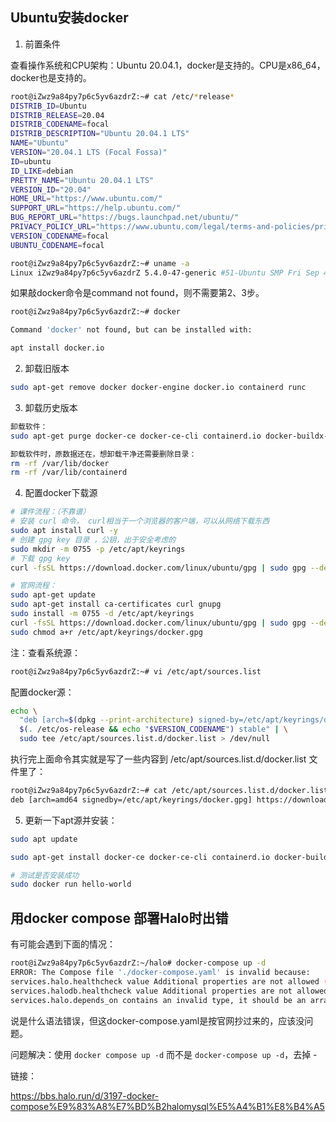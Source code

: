 ## Ubuntu安装docker

1. 前置条件

查看操作系统和CPU架构：Ubuntu 20.04.1，docker是支持的。CPU是x86_64，docker也是支持的。

```bash
root@iZwz9a84py7p6c5yv6azdrZ:~# cat /etc/*release*
DISTRIB_ID=Ubuntu
DISTRIB_RELEASE=20.04
DISTRIB_CODENAME=focal
DISTRIB_DESCRIPTION="Ubuntu 20.04.1 LTS"
NAME="Ubuntu"
VERSION="20.04.1 LTS (Focal Fossa)"
ID=ubuntu
ID_LIKE=debian
PRETTY_NAME="Ubuntu 20.04.1 LTS"
VERSION_ID="20.04"
HOME_URL="https://www.ubuntu.com/"
SUPPORT_URL="https://help.ubuntu.com/"
BUG_REPORT_URL="https://bugs.launchpad.net/ubuntu/"
PRIVACY_POLICY_URL="https://www.ubuntu.com/legal/terms-and-policies/privacy-policy"
VERSION_CODENAME=focal
UBUNTU_CODENAME=focal

root@iZwz9a84py7p6c5yv6azdrZ:~# uname -a
Linux iZwz9a84py7p6c5yv6azdrZ 5.4.0-47-generic #51-Ubuntu SMP Fri Sep 4 19:50:52 UTC 2020 x86_64 x86_64 x86_64 GNU/Linux

```

如果敲docker命令是command not found，则不需要第2、3步。

```bash
root@iZwz9a84py7p6c5yv6azdrZ:~# docker

Command 'docker' not found, but can be installed with:

apt install docker.io
```



2. 卸载旧版本

```bash
sudo apt-get remove docker docker-engine docker.io containerd runc
```

3. 卸载历史版本

```bash
卸载软件：
sudo apt-get purge docker-ce docker-ce-cli containerd.io docker-buildx-plugin docker-compose-plugin docker-ce-rootless-extras -y

卸载软件时，原数据还在，想卸载干净还需要删除目录：
rm -rf /var/lib/docker
rm -rf /var/lib/containerd
```



4. 配置docker下载源

```bash
# 课件流程：（不靠谱）
# 安装 curl 命令， curl相当于一个浏览器的客户端，可以从网络下载东西
sudo apt install curl -y
# 创建 gpg key 目录 ，公钥，出于安全考虑的
sudo mkdir -m 0755 -p /etc/apt/keyrings
# 下载 gpg key
curl -fsSL https://download.docker.com/linux/ubuntu/gpg | sudo gpg --dearmor --yes -o /etc/apt/keyrings/docker.gpg

# 官网流程：
sudo apt-get update
sudo apt-get install ca-certificates curl gnupg
sudo install -m 0755 -d /etc/apt/keyrings
curl -fsSL https://download.docker.com/linux/ubuntu/gpg | sudo gpg --dearmor -o /etc/apt/keyrings/docker.gpg
sudo chmod a+r /etc/apt/keyrings/docker.gpg

```

注：查看系统源：

```bash
root@iZwz9a84py7p6c5yv6azdrZ:~# vi /etc/apt/sources.list
```

配置docker源：

```bash
echo \
  "deb [arch=$(dpkg --print-architecture) signed-by=/etc/apt/keyrings/docker.gpg] https://download.docker.com/linux/ubuntu \
  $(. /etc/os-release && echo "$VERSION_CODENAME") stable" | \
  sudo tee /etc/apt/sources.list.d/docker.list > /dev/null
```

执行完上面命令其实就是写了一些内容到 /etc/apt/sources.list.d/docker.list 文件里了：

```bash
root@iZwz9a84py7p6c5yv6azdrZ:~# cat /etc/apt/sources.list.d/docker.list
deb [arch=amd64 signedby=/etc/apt/keyrings/docker.gpg] https://download.docker.com/linux/ubuntu focal stable
```

5. 更新一下apt源并安装：

```bash
sudo apt update

sudo apt-get install docker-ce docker-ce-cli containerd.io docker-buildx-plugin docker-compose-plugin

# 测试是否安装成功
sudo docker run hello-world
```





## 用docker compose 部署Halo时出错

有可能会遇到下面的情况：

```bash
root@iZwz9a84py7p6c5yv6azdrZ:~/halo# docker-compose up -d
ERROR: The Compose file './docker-compose.yaml' is invalid because:
services.halo.healthcheck value Additional properties are not allowed ('start_period' was unexpected)
services.halodb.healthcheck value Additional properties are not allowed ('start_period' was unexpected)
services.halo.depends_on contains an invalid type, it should be an array
```

说是什么语法错误，但这docker-compose.yaml是按官网抄过来的，应该没问题。

问题解决：使用 `docker compose up -d` 而不是 `docker-compose up -d`，去掉 - 

链接：

https://bbs.halo.run/d/3197-docker-compose%E9%83%A8%E7%BD%B2halomysql%E5%A4%B1%E8%B4%A5

